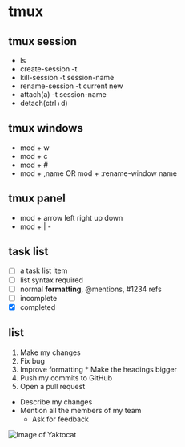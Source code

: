 # tmux 


## tmux session
  - ls
  - create-session -t 
  - kill-session -t session-name
  - rename-session -t current new
  - attach(a) -t session-name
  - detach(ctrl+d) 
  
## tmux windows
  - mod + w
  - mod + c
  - mod + #
  - mod + ,name OR mod + :rename-window name


## tmux panel 
  - mod + arrow left right up down 
  - mod + | - 



## task list
- [ ] a task list item
- [ ] list syntax required
- [ ] normal **formatting**, @mentions, #1234 refs
- [ ] incomplete
- [x] completed

## list
1. Make my changes
  1. Fix bug
  2. Improve formatting
    * Make the headings bigger
2. Push my commits to GitHub
3. Open a pull request
  * Describe my changes
  * Mention all the members of my team
    * Ask for feedback


![Image of Yaktocat](https://octodex.github.com/images/yaktocat.png)


